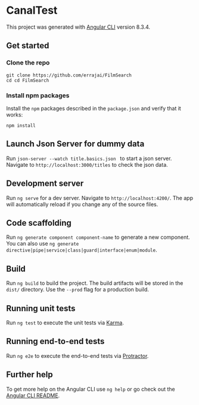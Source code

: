 # CanalTest

This project was generated with [Angular CLI](https://github.com/angular/angular-cli) version 8.3.4.

## Get started

### Clone the repo

```shell
git clone https://github.com/errajai/FilmSearch
cd cd FilmSearch
```

### Install npm packages

Install the `npm` packages described in the `package.json` and verify that it works:

```shell
npm install
```
## Launch Json Server for dummy data

Run `json-server --watch title.basics.json ` to start a json server. Navigate to `http://localhost:3000/titles` to check the json data.

## Development server

Run `ng serve` for a dev server. Navigate to `http://localhost:4200/`. The app will automatically reload if you change any of the source files.

## Code scaffolding

Run `ng generate component component-name` to generate a new component. You can also use `ng generate directive|pipe|service|class|guard|interface|enum|module`.

## Build

Run `ng build` to build the project. The build artifacts will be stored in the `dist/` directory. Use the `--prod` flag for a production build.

## Running unit tests

Run `ng test` to execute the unit tests via [Karma](https://karma-runner.github.io).

## Running end-to-end tests

Run `ng e2e` to execute the end-to-end tests via [Protractor](http://www.protractortest.org/).

## Further help

To get more help on the Angular CLI use `ng help` or go check out the [Angular CLI README](https://github.com/angular/angular-cli/blob/master/README.md).
